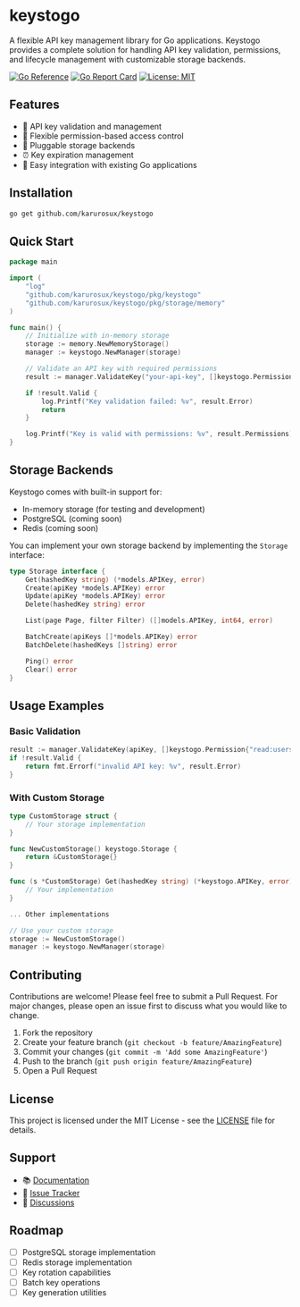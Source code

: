 # keystogo

A flexible API key management library for Go applications. Keystogo provides a complete solution for handling API key validation, permissions, and lifecycle management with customizable storage backends.

[![Go Reference](https://pkg.go.dev/badge/github.com/karurosux/keystogo.svg)](https://pkg.go.dev/github.com/karurosux/keystogo)
[![Go Report Card](https://goreportcard.com/badge/github.com/karurosux/keystogo)](https://goreportcard.com/report/github.com/karurosux/keystogo)
[![License: MIT](https://img.shields.io/badge/License-MIT-yellow.svg)](https://opensource.org/licenses/MIT)

## Features

- 🔐 API key validation and management
- 🔑 Flexible permission-based access control
- 💾 Pluggable storage backends
- ⏰ Key expiration management
- 🔄 Easy integration with existing Go applications

## Installation

```bash
go get github.com/karurosux/keystogo
```

## Quick Start

```go
package main

import (
    "log"
    "github.com/karurosux/keystogo/pkg/keystogo"
    "github.com/karurosux/keystogo/pkg/storage/memory"
)

func main() {
    // Initialize with in-memory storage
    storage := memory.NewMemoryStorage()
    manager := keystogo.NewManager(storage)

    // Validate an API key with required permissions
    result := manager.ValidateKey("your-api-key", []keystogo.Permission{"read:users"})

    if !result.Valid {
        log.Printf("Key validation failed: %v", result.Error)
        return
    }

    log.Printf("Key is valid with permissions: %v", result.Permissions)
}
```

## Storage Backends

Keystogo comes with built-in support for:

- In-memory storage (for testing and development)
- PostgreSQL (coming soon)
- Redis (coming soon)

You can implement your own storage backend by implementing the `Storage` interface:

```go
type Storage interface {
    Get(hashedKey string) (*models.APIKey, error)
    Create(apiKey *models.APIKey) error
    Update(apiKey *models.APIKey) error
    Delete(hashedKey string) error

    List(page Page, filter Filter) ([]models.APIKey, int64, error)

    BatchCreate(apiKeys []*models.APIKey) error
    BatchDelete(hashedKeys []string) error

    Ping() error
    Clear() error
}
```

## Usage Examples

### Basic Validation

```go
result := manager.ValidateKey(apiKey, []keystogo.Permission{"read:users"})
if !result.Valid {
    return fmt.Errorf("invalid API key: %v", result.Error)
}
```

### With Custom Storage

```go
type CustomStorage struct {
    // Your storage implementation
}

func NewCustomStorage() keystogo.Storage {
    return &CustomStorage{}
}

func (s *CustomStorage) Get(hashedKey string) (*keystogo.APIKey, error) {
    // Your implementation
}

... Other implementations

// Use your custom storage
storage := NewCustomStorage()
manager := keystogo.NewManager(storage)
```

## Contributing

Contributions are welcome! Please feel free to submit a Pull Request. For major changes, please open an issue first to discuss what you would like to change.

1. Fork the repository
2. Create your feature branch (`git checkout -b feature/AmazingFeature`)
3. Commit your changes (`git commit -m 'Add some AmazingFeature'`)
4. Push to the branch (`git push origin feature/AmazingFeature`)
5. Open a Pull Request

## License

This project is licensed under the MIT License - see the [LICENSE](LICENSE) file for details.

## Support

- 📚 [Documentation](https://pkg.go.dev/github.com/karurosux/keystogo)
- 🐛 [Issue Tracker](https://github.com/karurosux/keystogo/issues)
- 💬 [Discussions](https://github.com/karurosux/keystogo/discussions)

## Roadmap

- [ ] PostgreSQL storage implementation
- [ ] Redis storage implementation
- [ ] Key rotation capabilities
- [ ] Batch key operations
- [ ] Key generation utilities
